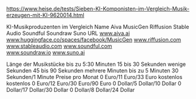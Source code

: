 https://www.heise.de/tests/Sieben-KI-Komponisten-im-Vergleich-Musik-erzeugen-mit-KI-9620014.html


KI-Musikproduzenten im Vergleich
Name	Aiva	MusicGen	Riffusion	Stable Audio	Soundful	Soundraw	Suno
URL	
www.aiva.ai
www.huggingface.co/spaces/facebook/MusicGen	
www.riffusion.com	
www.stableaudio.com	
www.soundful.com	
www.soundraw.io	
www.suno.ai

Länge der Musikstücke	bis zu 5:30 Minuten	15 bis 30 Sekunden	wenige Sekunden	45 bis 90 Sekunden	mehrere Minuten	bis zu 5 Minuten 	30 Sekunden/1 Minute
Preise pro Monat	0 Euro/11 Euro/33 Euro	kostenlos	kostenlos	0 Euro/12 Euro/30 Euro/90 Euro	0 Dollar/5 Dollar/10 Dollar	0 Dollar/17 Dollar/30 Dollar	0 Dollar/8 Dollar/24 Dollar
